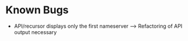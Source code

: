 Known Bugs
==========

-	API/recursor displays only the first nameserver --> Refactoring of API output necessary
